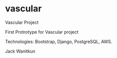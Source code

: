 # vascular
Vascular Project

First Protrotype for Vascular project

Technologies: Bootstrap, Django, PostgreSQL, AWS.

Jack Wanitkun
